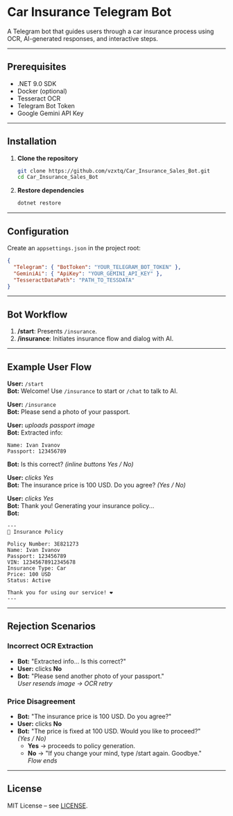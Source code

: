 # Car Insurance Telegram Bot

A Telegram bot that guides users through a car insurance process using OCR, AI-generated responses, and interactive steps.

---

## Prerequisites

- .NET 9.0 SDK
- Docker (optional)
- Tesseract OCR
- Telegram Bot Token
- Google Gemini API Key

---

## Installation

1. **Clone the repository**
   ```bash
   git clone https://github.com/vzxtq/Car_Insurance_Sales_Bot.git
   cd Car_Insurance_Sales_Bot
   ```
2. **Restore dependencies**
   ```bash
   dotnet restore
   ```

---

## Configuration

Create an `appsettings.json` in the project root:

```json
{
  "Telegram": { "BotToken": "YOUR_TELEGRAM_BOT_TOKEN" },
  "GeminiAi": { "ApiKey": "YOUR_GEMINI_API_KEY" },
  "TesseractDataPath": "PATH_TO_TESSDATA"
}
```

---

## Bot Workflow

1. **/start**: Presents `/insurance`.
2. **/insurance**: Initiates insurance flow and dialog with AI.

---

## Example User Flow

**User:** `/start`  
**Bot:** Welcome! Use `/insurance` to start or `/chat` to talk to AI.

**User:** `/insurance`  
**Bot:** Please send a photo of your passport.

**User:** *uploads passport image*  
**Bot:** Extracted info:
```
Name: Ivan Ivanov
Passport: 123456789
```
**Bot:** Is this correct? *(inline buttons Yes / No)*

**User:** *clicks Yes*  
**Bot:** The insurance price is 100 USD. Do you agree? *(Yes / No)*

**User:** *clicks Yes*  
**Bot:** Thank you! Generating your insurance policy...  
**Bot:**
```
---
📄 Insurance Policy

Policy Number: 3E821273
Name: Ivan Ivanov
Passport: 123456789
VIN: 12345678912345678
Insurance Type: Car
Price: 100 USD
Status: Active

Thank you for using our service! ❤️
---
```

---

## Rejection Scenarios

### Incorrect OCR Extraction
- **Bot:** "Extracted info... Is this correct?"
- **User:** clicks **No**
- **Bot:** "Please send another photo of your passport."  
  *User resends image → OCR retry*

### Price Disagreement
- **Bot:** "The insurance price is 100 USD. Do you agree?"
- **User:** clicks **No**
- **Bot:** "The price is fixed at 100 USD. Would you like to proceed?"  
  *(Yes / No)*
  - **Yes** → proceeds to policy generation.
  - **No** → "If you change your mind, type /start again. Goodbye."  
    *Flow ends*

---

## License

MIT License – see [LICENSE](LICENSE).
